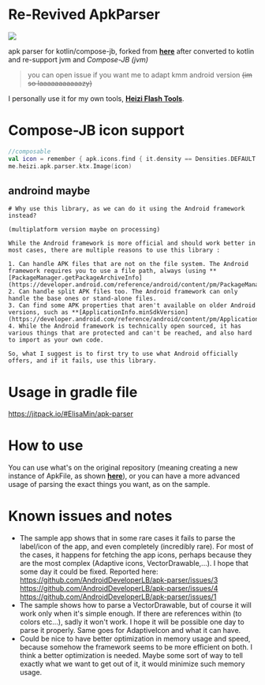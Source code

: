 # Re-Revived ApkParser
[![](https://jitpack.io/v/ElisaMin/apk-parser.svg)](https://jitpack.io/#ElisaMin/apk-parser)


apk parser for kotlin/compose-jb, forked from **[here](https://github.com/AndroidDeveloperLB/apk-parser)** after converted to kotlin and re-support jvm and *Compose-JB (jvm)*
> you can open issue if you want me to adapt kmm android version ~~(im so laaaaaaaaaaazy)~~

I personally use it for my own tools, **[Heizi Flash Tools](https://github.com/ElisaMin/Heizi-Flashing-Tools)**.

# Compose-JB icon support
```kotlin
//composable
val icon = remember { apk.icons.find { it.density == Densities.DEFAULT }!! }
me.heizi.apk.parser.ktx.Image(icon)
```

## androind maybe
````
# Why use this library, as we can do it using the Android framework instead?

(multiplatform version maybe on processing) 

While the Android framework is more official and should work better in most cases, there are multiple reasons to use this library :
 
1. Can handle APK files that are not on the file system. The Android framework requires you to use a file path, always (using **[PackageManager.getPackageArchiveInfo](https://developer.android.com/reference/android/content/pm/PackageManager#getPackageArchiveInfo(java.lang.String,%20int))**). 
2. Can handle split APK files too. The Android framework can only handle the base ones or stand-alone files.
3. Can find some APK properties that aren't available on older Android versions, such as **[ApplicationInfo.minSdkVersion](https://developer.android.com/reference/android/content/pm/ApplicationInfo#minSdkVersion)**.
4. While the Android framework is technically open sourced, it has various things that are protected and can't be reached, and also hard to import as your own code.

So, what I suggest is to first try to use what Android officially offers, and if it fails, use this library.
````
# Usage in gradle file

https://jitpack.io/#ElisaMin/apk-parser

# How to use

You can use what's on the original repository (meaning creating a new instance of ApkFile, as shown **[here](https://github.com/hsiafan/apk-parser#usage)**), or you can have a more advanced usage of parsing the exact things you want, as on the sample.

# Known issues and notes

- The sample app shows that in some rare cases it fails to parse the label/icon of the app, and even completely (incredibly rare). For most of the cases, it happens for fetching the app icons, perhaps because they are the most complex (Adaptive icons, VectorDrawable,...). I hope that some day it could be fixed. Reported here: https://github.com/AndroidDeveloperLB/apk-parser/issues/3 https://github.com/AndroidDeveloperLB/apk-parser/issues/4 https://github.com/AndroidDeveloperLB/apk-parser/issues/1
- The sample shows how to parse a VectorDrawable, but of course it will work only when it's simple enough. If there are references within (to colors etc...), sadly it won't work. I hope it will be possible one day to parse it properly. Same goes for AdaptiveIcon and what it can have.
- Could be nice to have better optimization in memory usage and speed, because somehow the framework seems to be more efficient on both. I think a better optimization is needed. Maybe some sort of way to tell exactly what we want to get out of it, it would minimize such memory usage.
